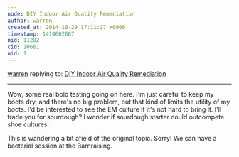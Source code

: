 ```yaml
---
node: DIY Indoor Air Quality Remediation
author: warren
created_at: 2014-10-29 17:11:27 +0000
timestamp: 1414602687
nid: 11282
cid: 10661
uid: 1
---
```




[warren](../profile/warren) replying to: [DIY Indoor Air Quality Remediation](../notes/nshapiro/10-20-2014/diy-indoor-air-quality-remediation)

----
Wow, some real bold testing going on here. I'm just careful to keep my boots dry, and there's no big problem, but that kind of limits the utility of my boots. I'd be interested to see the EM culture if it's not hard to bring it. I'll trade you for sourdough? I wonder if sourdough starter could outcompete shoe cultures. 

This is wandering a bit afield of the original topic. Sorry! We can have a bacterial session at the Barnraising. 